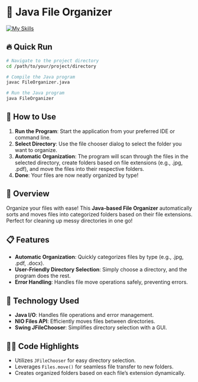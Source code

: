 # 📂 Java File Organizer

[![My Skills](https://skills.thijs.gg/icons?i=js,html,css,wasm)](https://skills.thijs.gg)

## 🔥 Quick Run

```bash
# Navigate to the project directory
cd /path/to/your/project/directory

# Compile the Java program
javac FileOrganizer.java

# Run the Java program
java FileOrganizer
```

## 🔄 How to Use

1. **Run the Program**: Start the application from your preferred IDE or command line.
2. **Select Directory**: Use the file chooser dialog to select the folder you want to organize.
3. **Automatic Organization**: The program will scan through the files in the selected directory, create folders based on file extensions (e.g., .jpg, .pdf), and move the files into their respective folders.
4. **Done**: Your files are now neatly organized by type!

## 🚀 Overview

Organize your files with ease! This **Java-based File Organizer** automatically sorts and moves files into categorized folders based on their file extensions. Perfect for cleaning up messy directories in one go!

## 📋 Features

- **Automatic Organization**: Quickly categorizes files by type (e.g., .jpg, .pdf, .docx).
- **User-Friendly Directory Selection**: Simply choose a directory, and the program does the rest.
- **Error Handling**: Handles file move operations safely, preventing errors.

## 🔧 Technology Used

- **Java I/O**: Handles file operations and error management.
- **NIO Files API**: Efficiently moves files between directories.
- **Swing JFileChooser**: Simplifies directory selection with a GUI.

## 👨‍💻 Code Highlights

- Utilizes `JFileChooser` for easy directory selection.
- Leverages `Files.move()` for seamless file transfer to new folders.
- Creates organized folders based on each file’s extension dynamically.


